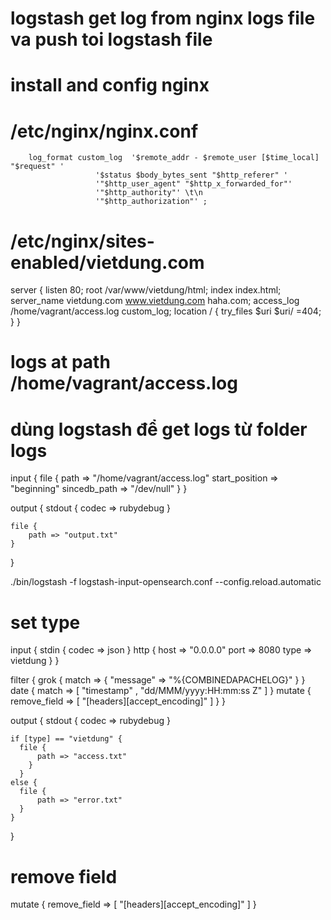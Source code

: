 # logstash get log from nginx logs file va push toi logstash file

# install and config nginx

# /etc/nginx/nginx.conf

        log_format custom_log  '$remote_addr - $remote_user [$time_local] "$request" '
                       '$status $body_bytes_sent "$http_referer" '
                       '"$http_user_agent" "$http_x_forwarded_for"'
                       '"$http_authority"' \t\n
                       '"$http_authorization"' ;

# /etc/nginx/sites-enabled/vietdung.com

server {
    listen 80;
    root /var/www/vietdung/html;
    index index.html;
    server_name vietdung.com www.vietdung.com haha.com;
    access_log /home/vagrant/access.log  custom_log;
    location / {
        try_files $uri $uri/ =404;
    }
}

# logs at path /home/vagrant/access.log

# dùng logstash để get logs từ folder logs 

input {
  file {
    path => "/home/vagrant/access.log"
    start_position => "beginning"
    sincedb_path => "/dev/null"
  }
}

output {
    stdout {
        codec => rubydebug
    }
  
    file {
        path => "output.txt"
    }
}

./bin/logstash -f logstash-input-opensearch.conf --config.reload.automatic 


# set type


input {
    stdin {
        codec => json
    }
    http {
        host => "0.0.0.0"
        port => 8080
        type => vietdung
    }
}

filter {
  grok {
    match => { "message" => "%{COMBINEDAPACHELOG}" }
  }
  date {
    match => [ "timestamp" , "dd/MMM/yyyy:HH:mm:ss Z" ]
  }
  mutate {
    remove_field => [ "[headers][accept_encoding]" ]
  }
}


output {
    stdout {
        codec => rubydebug
    }

    if [type] == "vietdung" {
      file {
          path => "access.txt"
        }
      }
    else {
      file {
          path => "error.txt"
      }
    }
}

# remove field

  mutate {
    remove_field => [ "[headers][accept_encoding]" ]
  }


